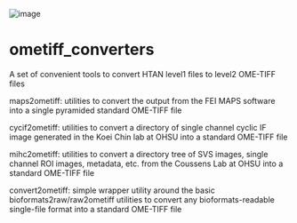 ![image](https://user-images.githubusercontent.com/10214074/139321781-7290471c-445f-42b2-8f7f-39826729e9eb.png)


# ometiff_converters
A set of convenient tools to convert HTAN level1 files to level2 OME-TIFF files

maps2ometiff: utilities to convert the output from the FEI MAPS software into a single pyramided standard OME-TIFF file

cycif2ometiff: utilities to convert a directory of single channel cyclic IF image generated in the Koei Chin lab at OHSU into a standard OME-TIFF file

mihc2ometiff: utilities to convert a directory tree of SVS images, single channel ROI images, metadata, etc. from the Coussens Lab at OHSU into a standard OME-TIFF file

convert2ometiff: simple wrapper utility around the basic bioformats2raw/raw2ometiff utilities to convert any bioformats-readable single-file format into a standard OME-TIFF file

